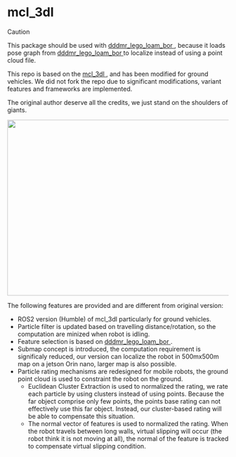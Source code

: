 # mcl_3dl

> [!CAUTION]
> This package should be used with [dddmr_lego_loam_bor ](https://github.com/dddmobilerobot/dddmr_lego_loam_bor), because it loads pose graph from [dddmr_lego_loam_bor ](https://github.com/dddmobilerobot/dddmr_lego_loam_bor) to localize instead of using a point cloud file.

This repo is based on the [mcl_3dl ](https://github.com/at-wat/mcl_3dl), and has been modified for ground vehicles. We did not fork the repo due to significant modifications, variant features and frameworks are implemented.

The original author deserve all the credits, we just stand on the shoulders of giants.

<p align='center'>
    <img src="https://github.com/dddmobilerobot/dddmr_documentation_materials/blob/main/dddmr_mcl_3dl/dddmr_mcl_3dl.gif" width="640" height="400"/>
</p>

The following features are provided and are different from original version:

- ROS2 version (Humble) of mcl_3dl particularly for ground vehicles.
- Particle filter is updated based on travelling distance/rotation, so the computation are minized when robot is idling.
- Feature selection is based on [dddmr_lego_loam_bor ](https://github.com/dddmobilerobot/dddmr_lego_loam_bor).
- Submap concept is introduced, the computation requirement is significaly reduced, our version can localize the robot in 500mx500m map on a jetson Orin nano, larger map is also possible.
- Particle rating mechanisms are redesigned for mobile robots, the ground point cloud is used to constraint the robot on the ground.
  - Euclidean Cluster Extraction is used to normalized the rating, we rate each particle by using clusters instead of using points. Because the far object comprise only few points, the points base rating can not effectively use this far object. Instead, our cluster-based rating will be able to compensate this situation.
  - The normal vector of features is used to normalized the rating. When the robot travels between long walls, virtual slipping will occur (the robot think it is not moving at all), the normal of the feature is tracked to compensate virtual slipping condition.

